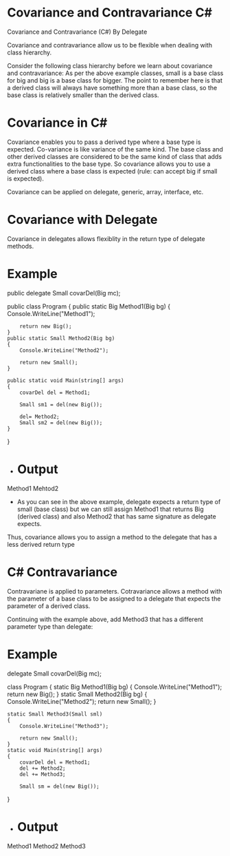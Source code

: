 # Covariance and Contravariance C#
Covariance and Contravariance (C#) By Delegate

Covariance and contravariance allow us to be flexible when dealing with class hierarchy.

Consider the following class hierarchy before we learn about covariance and contravariance:
As per the above example classes, small is a base class for big and big is a base class for bigger. 
The point to remember here is that a derived class will always have something more than a base class, 
so the base class is relatively smaller than the derived class.
# Covariance in C#
Covariance enables you to pass a derived type where a base type is expected. Co-variance is like variance of the same kind. The base class and other derived classes are considered to be the same kind of class that adds extra functionalities to the base type. So covariance allows you to use a derived class where a base class is expected (rule: can accept big if small is expected).

Covariance can be applied on delegate, generic, array, interface, etc.

# Covariance with Delegate
Covariance in delegates allows flexiblity in the return type of delegate methods.
# Example

public delegate Small covarDel(Big mc);

public class Program
{
    public static Big Method1(Big bg)
    {
        Console.WriteLine("Method1");
    
        return new Big();
    }
    public static Small Method2(Big bg)
    {
        Console.WriteLine("Method2");
    
        return new Small();
    }
        
    public static void Main(string[] args)
    {
        covarDel del = Method1;

        Small sm1 = del(new Big());

        del= Method2;
        Small sm2 = del(new Big());
    }
}

- # Output 
Method1
Mehtod2
- As you can see in the above example, delegate expects a return type of small (base class) but we can still assign Method1 that returns Big (derived class) and also Method2 that has same signature as delegate expects.

Thus, covariance allows you to assign a method to the delegate that has a less derived return type

# C# Contravariance
Contravariane is applied to parameters. Cotravariance allows a method with the parameter of a base class to be assigned to a delegate that expects the parameter of a derived class.

Continuing with the example above, add Method3 that has a different parameter type than delegate:

# Example
delegate Small covarDel(Big mc);

class Program
{
    static Big Method1(Big bg)
    {
        Console.WriteLine("Method1");
        return new Big();
    }
    static Small Method2(Big bg)
    {
        Console.WriteLine("Method2");
        return new Small();
    }

    static Small Method3(Small sml)
    {
        Console.WriteLine("Method3");
        
        return new Small();
    }
    static void Main(string[] args)
    {
        covarDel del = Method1;
        del += Method2;
        del += Method3;

        Small sm = del(new Big());
}
- # Output
Method1
Method2
Method3
